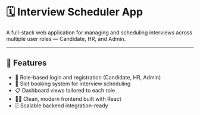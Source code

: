 # 🗓️ Interview Scheduler App

A full-stack web application for managing and scheduling interviews across multiple user roles — Candidate, HR, and Admin.

---

## 🚀 Features

- 🔐 Role-based login and registration (Candidate, HR, Admin)
- 📅 Slot booking system for interview scheduling
- 📋 Dashboard views tailored to each role
- 🧑‍💻 Clean, modern frontend built with React
- 🗄️ Scalable backend integration-ready



